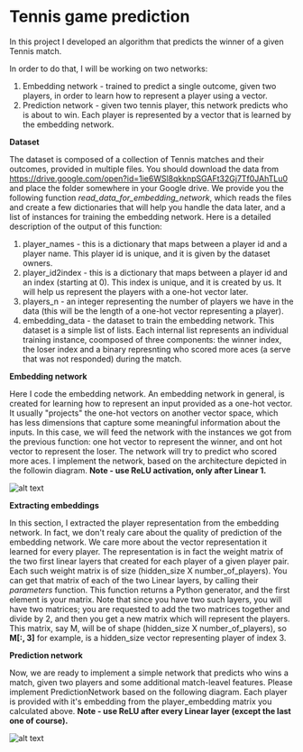 # Tennis game prediction

In this project I developed an algorithm that predicts the winner of a given Tennis match.

In order to do that, I will be working on two networks:

1. Embedding network - trained to predict a single outcome, given two players, in order to learn how to represent a player using a vector.
2. Prediction network - given two tennis player, this network predicts who is about to win. Each player is represented by a vector that is learned by the embedding network.




**Dataset**

The dataset is composed of a collection of Tennis matches and their outcomes, provided in multiple files. You should download the data from https://drive.google.com/open?id=1ie6WSl8qkknpSGAFt32Gj7Tf0JAhTLu0 and place the folder somewhere in your Google drive. We provide you the following function *read_data_for_embedding_network*, which reads the files and create a few dictionaries that will help you handle the data later, and a list of instances for training the embedding network. Here is a detailed description of the output of this function:

1. player_names - this is a dictionary that maps between a player id and a player name. This player id is unique, and it is given by the dataset owners.
2. player_id2index - this is a dictionary that maps between a player id and an index (starting at 0). This index is unique, and it is created by us. It will help us represent the players with a one-hot vector later.
3. players_n - an integer representing the number of players we have in the data (this will be the length of a one-hot vector representing a player).
4. embedding_data - the dataset to train the embedding network. This dataset is a simple list of lists. Each internal list represents an individual training instance, coomposed of three components: the winner index, the loser index and a binary represnting who scored more aces (a serve that was not responded) during the match.


**Embedding network**

Here I code the embedding network. An embedding network in general, is created for learning how to represent an input provided as a one-hot vector. It usually "projects" the one-hot vectors on another vector space, which has less dimensions that capture some meaningful information about the inputs. In this case, we will feed the network with the instances we got from the previous function: one hot vector to represent the winner, and ont hot vector to represent the loser. The network will try to predict who scored more aces. I  implement the network, based on the architecture depicted in the followin diagram. **Note - use ReLU activation, only after Linear 1.**


![alt text](https://docs.google.com/drawings/d/e/2PACX-1vRp5PeqjF_W-gQmpjcY32hx4n5kWKsySdvLr3avz-bc0kodQbSlvNFuTBX6lcLzS6eS1nwjW0IdVCTY/pub?w=960&h=720)


**Extracting embeddings**

In this section, I extracted the player representation from the embedding network. In fact, we don't realy care about the quality of prediction of the embedding network. We care more about the vector representation it learned for every player. The representation is in fact the weight matrix of the two first linear layers that created for each player of a given player pair. Each such weight matrix is of size (hidden_size X number_of_players). You can get that matrix of each of the two Linear layers, by calling their *parameters* function. This function returns a Python generator, and the first element is your matrix. Note that since you have two such layers, you will have two matrices; you are requested to add the two matrices together and divide by 2, and then you get a new matrix which will represent the players. This matrix, say M, will be of shape (hidden_size X number_of_players), so **M[:, 3]** for example, is a hidden_size vector representing player of index 3.



**Prediction network**

Now, we are ready to implement a simple network that predicts who wins a match, given two players and some additional match-leavel features. Please implement PredictionNetwork based on the following diagram. Each player is provided with it's embedding from the player_embedding matrix you calculated above. **Note - use ReLU after every Linear layer (except the last one of course).**

![alt text](https://docs.google.com/drawings/d/e/2PACX-1vTCAlmaool-UQ9be8wSdjjgOq0VaCiYsXwsHw0HDxZRXTkp6vBm08Ma8sQha-cKDjjeZhfzY2qT8if8/pub?w=960&h=720)

